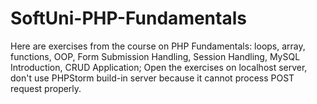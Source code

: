 # SoftUni-PHP-Fundamentals
Here are exercises from the course on PHP Fundamentals: loops, array, functions, OOP, Form Submission Handling, Session Handling, MySQL Introduction, CRUD Application;
Open the exercises on localhost server, don't use PHPStorm build-in server because it cannot process POST request properly.
